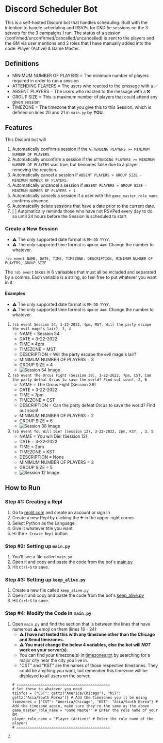# Discord Scheduler Bot
This is a self-hosted Discord bot that handles scheduling. Built with the intention to handle scheduling and RSVPs for D&amp;D 5e sessions on the 3 servers for the 3 campaigns I run. The status of a session (confirmed/unconfirmed/cancelled/uncancelled) is sent to the players and the GM via user mentions and 2 roles that I have manually added into the code: Player (Active) & Game Master.

## Definitions
- MINIMUM NUMBER OF PLAYERS = The minimum number of players required in order to run a session
- ATTENDING PLAYERS = The users who reacted to the emssage with a ✅
- ABSENT PLAYERS = The users who reacted to the message with a ❌
- GROUP SIZE = This is maximum number of players that could attend any given session
- TIMEZONE = The timezone that you give this to this Session, which is defined on lines 20 and 21 in `main.py` by **YOU**. 

## Features
This Discord bot will 
  1. Automatically confirm a session if the `ATTENDING PLAYERS >= MINIMUM NUMBER OF PLAYERS`. 
  2. Automatically unconfirm a session if the `ATTENDING PLAYERS >= MINIMUM NUMBER OF PLAYERS` was true, but becomes false due to a player removing the reaction.
  3. Automatically cancel a session if `ABSENT PLAYERS > GROUP SIZE - MINIMUM NUMBER OF PLAYERS`.
  4. Automatically uncancel a session if `ABSENT PLAYERS = GROUP SIZE - MINIMUM NUMBER OF PLAYERS + 1`.
  5. Automatically cancels a session if a user with the `game_master_role_name` confirms absence.
  6. Automatcailly delete sessions that have a date prior to the current date.
  7. [ ] Automatically reminds those who have not RSVPed every day to do so until 24 hours before the Session is scheduled to start

### Create a New Session
- ⚠️ The only supported date format is `MM-DD-YYYY`.
- ⚠️ The only supported time format is `4pm` or `4am`. Change the number to whatever.
```
!sb event NAME, DATE, TIME, TIMEZONE, DESCRIPTION, MINIMUM NUMBER OF PLAYERS, GROUP SIZE
```
The `!sb event` takes in 6 variaables that must all be included and separated by a comma. Each variable is a string, so feel free to put whatever you want in it.

#### Examples
- ⚠️ The only supported date format is `MM-DD-YYYY`.
- ⚠️ The only supported time format is `4pm` or `4am`. Change the number to whatever.
1. `!sb event Session 54, 3-22-2022, 4pm, MST, Will the party escape the evil mage's lair?, 3, 4`
    - NAME = Session 54
    - DATE = 3-22-2022
    - TIME = 4pm 
    - TIMEZONE = MST
    - DESCRIPTION = Will the party escape the evil mage's lair?
    - MINIMUM NUMBER OF PLAYERS = 3
    - GROUP SIZE = 4
    - ![Session 54 Image](https://i.imgur.com/1WNO9MW.jpg)
2. `!sb event The Orcus Fight (Session 38), 3-22-2022, 7pm, CST, Can the party defeat Orcus to save the world? Find out soon!, 2, 6`
    - NAME = The Orcus Fight (Session 38)
    - DATE = 3-22-2022
    - TIME = 7pm
    - TIMEZONE = CST
    - DESCRIPTION = Can the party defeat Orcus to save the world? Find out soon!
    - MINIMUM NUMBER OF PLAYERS = 2
    - GROUP SIZE = 6
    - ![Session 38 Image](https://i.imgur.com/vfI3kQ1.jpg)
3. `!sb event You Will Die! (Session 12), 3-22-2022, 2pm, KST, , 3, 5`
    - NAME = You will Die! (Session 12)
    - DATE = 3-22-2022
    - TIME = 2pm 
    - TIMEZONE = KST
    - DESCRIPTION = None
    - MINIMUM NUMBER OF PLAYERS = 3 
    - GROUP SIZE = 5
    - ![Session 12 Image](https://i.imgur.com/ILk21Cf.jpg)

## How to Run
### Step #1: Creating a Repl
1. Go to [replit.com](https://replit.com/~) and create an account or sign in
2. Create a new Repl by clicking the ➕ in the upper-right corner
3. Select Python as the Language
4. Give it whatever title you want
5. Hi the `+ Create Repl` button
### Step #2: Setting up `main.py`
1. You'll see a file called `main.py`
2. Open it and copy and paste the code from the bot's [main.py](https://github.com/mikitz/discord-scheduler-bot/blob/main/main.py)
3. Hit `Ctrl+S` to save.
### Step #3: Setting up `keep_alive.py`
1. Create a new file called `keep_alive.py`
2. Open it and copy and paste the code from the bot's [keep_alive.py](https://github.com/mikitz/discord-scheduler-bot/blob/main/keep_alive.py)
3. Hit `Ctrl+S` to save.
### Step #4: Modify the Code in `main.py`
1. Open `main.py` and find the section that is between the lines that have numerous ⚠️ emoji on them (lines 18 - 24):
    - **⚠️ I have not tested this with any timezone other than the Chicago and Seoul timezones.**
    - **⚠️ You must change the below 4 variables, else the bot will *NOT* work on your server(s).**
    - You can find your timezone(s) in [timezones.txt](https://github.com/mikitz/discord-scheduler-bot/blob/main/timezones.txt) by searching for a major city near the city you live in.
    - "CST" and "KST" are the names of those respective timezones. They could be anything you want, but remember this timezone will be displayed to all users on the server.
    ```
    # ⚠️⚠️⚠️⚠️⚠️⚠️⚠️⚠️⚠️⚠️⚠️⚠️⚠️⚠️⚠️⚠️⚠️⚠️⚠️⚠️⚠️⚠️⚠️⚠️⚠️⚠️⚠️⚠️⚠️⚠️⚠️⚠️⚠️⚠️⚠️⚠️⚠️⚠️⚠️⚠️⚠️⚠️⚠️
    # Set these to whatever you need
    tzinfos = {"CST": gettz("America/Chicago"), "KST": gettz("Asia/South Korea")} # Add the timezones you'll be using
    timezones = {"CST": "America/Chicago", "KST": "Asia/South Korea"} # Add the timezone again, make sure they're the same as the above
    game_master_role_name = "Game Master" # Enter the role name of your GM
    player_role_name = "Player (Active)" # Enter the role name of the players
    # ⚠️⚠️⚠️⚠️⚠️⚠️⚠️⚠️⚠️⚠️⚠️⚠️⚠️⚠️⚠️⚠️⚠️⚠️⚠️⚠️⚠️⚠️⚠️⚠️⚠️⚠️⚠️⚠️⚠️⚠️⚠️⚠️⚠️⚠️⚠️⚠️⚠️⚠️⚠️⚠️⚠️⚠️⚠️
    ```
2. 
